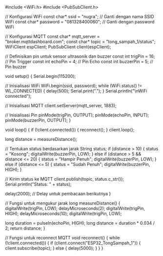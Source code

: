 #include <WiFi.h>
#include <PubSubClient.h>

// Konfigurasi WiFi
const char* ssid = "nugra";  // Ganti dengan nama SSID WiFi
const char* password = "081328400060";  // Ganti dengan password WiFi

// Konfigurasi MQTT
const char* mqtt_server = "broker.mqttdashboard.com";
const char* topic = "tong_sampah_1/status";
WiFiClient espClient;
PubSubClient client(espClient);

// Definisikan pin untuk sensor ultrasonik dan buzzer
const int trigPin = 16;  // Pin Trigger
const int echoPin = 4;  // Pin Echo
const int buzzerPin = 5; // Pin buzzer

void setup() {
  Serial.begin(115200);

  // Inisialisasi WiFi
  WiFi.begin(ssid, password);
  while (WiFi.status() != WL_CONNECTED) {
    delay(500);
    Serial.print(".");
  }
  Serial.println("\nWiFi connected");

  // Inisialisasi MQTT
  client.setServer(mqtt_server, 1883);

  // Inisialisasi Pin
  pinMode(trigPin, OUTPUT);
  pinMode(echoPin, INPUT);
  pinMode(buzzerPin, OUTPUT);
}

void loop() {
  if (!client.connected()) {
    reconnect();
  }
  client.loop();

  long distance = measureDistance();

  // Tentukan status berdasarkan jarak
  String status;
  if (distance > 10) {
    status = "Kosong";
    digitalWrite(buzzerPin, LOW);
  } else if (distance > 5 && distance <= 20) {
    status = "Hampir Penuh";
    digitalWrite(buzzerPin, LOW);
  } else if (distance <= 5) {
    status = "Sudah Penuh";
    digitalWrite(buzzerPin, HIGH);
  }

  // Kirim status ke MQTT
  client.publish(topic, status.c_str());
  Serial.println("Status: " + status);

  delay(2000); // Delay untuk pembacaan berikutnya
}

// Fungsi untuk mengukur jarak
long measureDistance() {
  digitalWrite(trigPin, LOW);
  delayMicroseconds(2);
  digitalWrite(trigPin, HIGH);
  delayMicroseconds(10);
  digitalWrite(trigPin, LOW);

  long duration = pulseIn(echoPin, HIGH);
  long distance = duration * 0.034 / 2;
  return distance;
}

// Fungsi untuk reconnect MQTT
void reconnect() {
  while (!client.connected()) {
    if (client.connect("ESP32_TongSampah_1")) {
      client.subscribe(topic);
    } else {
      delay(5000);
    }
  }
}
